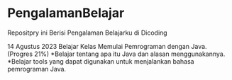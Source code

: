 # PengalamanBelajar
Repositpry ini Berisi Pengalaman Belajarku di Dicoding 

14 Agustus 2023 
Belajar Kelas Memulai Pemrograman dengan Java.(Progres 21%)
  *Belajar tentang apa itu Java dan alasan menggunakannya.
  *Belajar tools yang dapat digunakan untuk menjalankan bahasa pemrograman Java.

